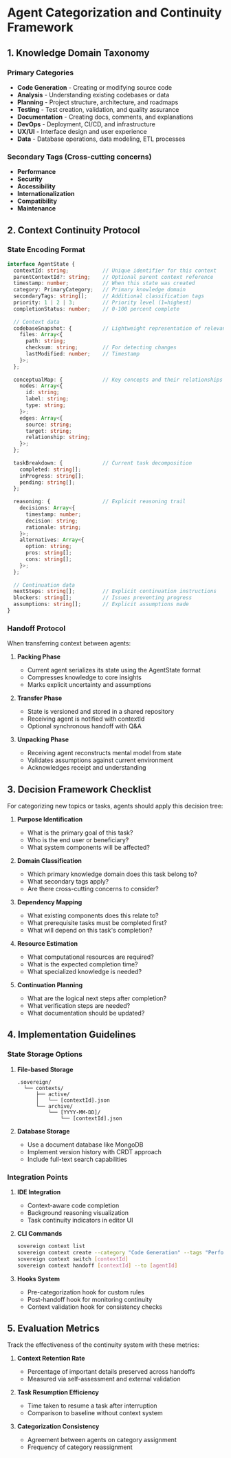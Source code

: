 # Agent Categorization and Continuity Framework

## 1. Knowledge Domain Taxonomy

### Primary Categories
- **Code Generation** - Creating or modifying source code
- **Analysis** - Understanding existing codebases or data
- **Planning** - Project structure, architecture, and roadmaps
- **Testing** - Test creation, validation, and quality assurance
- **Documentation** - Creating docs, comments, and explanations
- **DevOps** - Deployment, CI/CD, and infrastructure
- **UX/UI** - Interface design and user experience
- **Data** - Database operations, data modeling, ETL processes

### Secondary Tags (Cross-cutting concerns)
- **Performance**
- **Security**
- **Accessibility**
- **Internationalization**
- **Compatibility**
- **Maintenance**

## 2. Context Continuity Protocol

### State Encoding Format
```typescript
interface AgentState {
  contextId: string;           // Unique identifier for this context
  parentContextId?: string;    // Optional parent context reference
  timestamp: number;           // When this state was created
  category: PrimaryCategory;   // Primary knowledge domain
  secondaryTags: string[];     // Additional classification tags
  priority: 1 | 2 | 3;         // Priority level (1=highest)
  completionStatus: number;    // 0-100 percent complete
  
  // Context data
  codebaseSnapshot: {          // Lightweight representation of relevant files
    files: Array<{
      path: string;
      checksum: string;        // For detecting changes
      lastModified: number;    // Timestamp
    }>;
  };
  
  conceptualMap: {             // Key concepts and their relationships
    nodes: Array<{
      id: string;
      label: string;
      type: string;
    }>;
    edges: Array<{
      source: string;
      target: string;
      relationship: string;
    }>;
  };
  
  taskBreakdown: {             // Current task decomposition
    completed: string[];
    inProgress: string[];
    pending: string[];
  };
  
  reasoning: {                 // Explicit reasoning trail
    decisions: Array<{
      timestamp: number;
      decision: string;
      rationale: string;
    }>;
    alternatives: Array<{
      option: string;
      pros: string[];
      cons: string[];
    }>;
  };
  
  // Continuation data
  nextSteps: string[];         // Explicit continuation instructions
  blockers: string[];          // Issues preventing progress
  assumptions: string[];       // Explicit assumptions made
}
```

### Handoff Protocol

When transferring context between agents:

1. **Packing Phase**
   - Current agent serializes its state using the AgentState format
   - Compresses knowledge to core insights
   - Marks explicit uncertainty and assumptions

2. **Transfer Phase**
   - State is versioned and stored in a shared repository
   - Receiving agent is notified with contextId
   - Optional synchronous handoff with Q&A

3. **Unpacking Phase**
   - Receiving agent reconstructs mental model from state
   - Validates assumptions against current environment
   - Acknowledges receipt and understanding

## 3. Decision Framework Checklist

For categorizing new topics or tasks, agents should apply this decision tree:

1. **Purpose Identification**
   - What is the primary goal of this task?
   - Who is the end user or beneficiary?
   - What system components will be affected?

2. **Domain Classification**
   - Which primary knowledge domain does this task belong to?
   - What secondary tags apply?
   - Are there cross-cutting concerns to consider?

3. **Dependency Mapping**
   - What existing components does this relate to?
   - What prerequisite tasks must be completed first?
   - What will depend on this task's completion?

4. **Resource Estimation**
   - What computational resources are required?
   - What is the expected completion time?
   - What specialized knowledge is needed?

5. **Continuation Planning**
   - What are the logical next steps after completion?
   - What verification steps are needed?
   - What documentation should be updated?

## 4. Implementation Guidelines

### State Storage Options

1. **File-based Storage**
   ```
   .sovereign/
     └── contexts/
         ├── active/
         │   └── [contextId].json
         └── archive/
             └── [YYYY-MM-DD]/
                 └── [contextId].json
   ```

2. **Database Storage**
   - Use a document database like MongoDB
   - Implement version history with CRDT approach
   - Include full-text search capabilities

### Integration Points

1. **IDE Integration**
   - Context-aware code completion
   - Background reasoning visualization
   - Task continuity indicators in editor UI

2. **CLI Commands**
   ```bash
   sovereign context list
   sovereign context create --category "Code Generation" --tags "Performance,Security"
   sovereign context switch [contextId]
   sovereign context handoff [contextId] --to [agentId]
   ```

3. **Hooks System**
   - Pre-categorization hook for custom rules
   - Post-handoff hook for monitoring continuity
   - Context validation hook for consistency checks

## 5. Evaluation Metrics

Track the effectiveness of the continuity system with these metrics:

1. **Context Retention Rate**
   - Percentage of important details preserved across handoffs
   - Measured via self-assessment and external validation

2. **Task Resumption Efficiency**
   - Time taken to resume a task after interruption
   - Comparison to baseline without context system

3. **Categorization Consistency**
   - Agreement between agents on category assignment
   - Frequency of category reassignment
